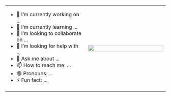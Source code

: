 <div style="width: 100%; border-radius: 8px; overflow: hidden;">
  <table width="100%">
    <tr>
      <td align="left" style="width: 50%;">
        <!-- Seu texto aqui -->
        <ul>
          <li>🔭 I’m currently working on ...</li>
          <li>🌱 I’m currently learning ...</li>
          <li>👯 I’m looking to collaborate on ...</li>
          <li>🤔 I’m looking for help with ...</li>
          <li>💬 Ask me about ...</li>
          <li>📫 How to reach me: ...</li>
          <li>😄 Pronouns: ...</li>
          <li>⚡ Fun fact: ...</li>
        </ul>
      </td>
      <td align="right">
        <div style="display: flex; justify-content: center; align-items: center; width: 100%;">
          <img src="https://user-images.githubusercontent.com/74038190/225813708-98b745f2-7d22-48cf-9150-083f1b00d6c9.gif" style="width: 100%; height: 100%; object-fit: cover;" />
        </div>
      </td>
    </tr>
  </table>
</div>
